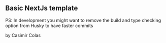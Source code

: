 ## Basic NextJs template

PS: In development you might want to remove the build and type checking option from Husky to have faster commits

by Casimir Colas
